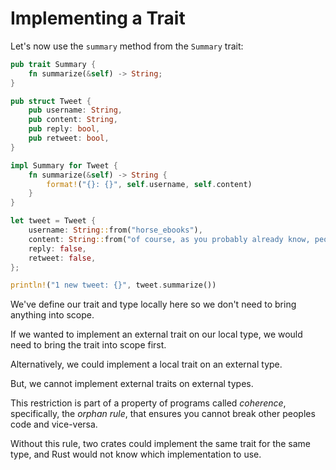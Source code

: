 # Implementing a Trait

Let's now use the `summary` method from the `Summary` trait:

```rust
pub trait Summary {
    fn summarize(&self) -> String;
}

pub struct Tweet {
    pub username: String,
    pub content: String,
    pub reply: bool,
    pub retweet: bool,
}

impl Summary for Tweet {
    fn summarize(&self) -> String {
        format!("{}: {}", self.username, self.content)
    }
}

let tweet = Tweet {
    username: String::from("horse_ebooks"),
    content: String::from("of course, as you probably already know, people"),
    reply: false,
    retweet: false,
};

println!("1 new tweet: {}", tweet.summarize())
```

We've define our trait and type locally here so we don't need to bring anything
into scope.

If we wanted to implement an external trait on our local type, we would need to
bring the trait into scope first.

Alternatively, we could implement a local trait on an external type.

But, we cannot implement external traits on external types.

This restriction is part of a property of programs called _coherence_,
specifically, the _orphan rule_, that ensures you cannot break other peoples
code and vice-versa.

Without this rule, two crates could implement the same trait for the same type,
and Rust would not know which implementation to use.

